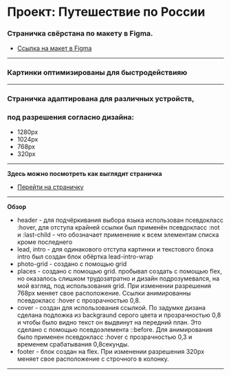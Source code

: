 # Проект: Путешествие по России
### Страничка свёрстана по макету в Figma.
* [Ссылка на макет в Figma](https://www.figma.com/file/5S2WSbEFL6awjVWJ0NWL8Q/Sprint-3_-Russia-_-desktop-mobile?node-id=28503%3A0)
***
### Картинки оптимизированы для быстродействияю
***
### Страничка адаптирована для различных устройств,
### под разрешения согласно дизайна:
* 1280px
* 1024px
* 768px
* 320px
***
**Здесь можно посмотреть как выглядит страничка**
* [Перейти на страничку](https://ninam2013.github.io/russian-travel/)
***
**Обзор**
* header - для подчёркивания выбора языка использован псевдокласс :hover, для отступа крайней ссылки был применён псевдокласс :not и :last-child - что обозначает применение к всем элементам списка кроме последнего
* lead, intro - для одинакового отступа картинки и текстового блока intro был создан блок обёртка lead-intro-wrap
* photo-grid - создано с помощью grid
* places - создано с помощью grid. пробывал создать с помощью flex, но оказалось слишком трудозатратно и дизайн подрозумевался, на мой взгляд, под использования grid.
При изменении разрешения 768px меняет свое расположение. Ссылки анимированны псевдокласс :hover c прозрачностью 0,8.
* cover - создан для использования ссылкой. По задумке дизана сделана подложка из backgraund серого цвета и прозрачностью 0,8 и чтобы было видно текст он выдвинут на передний план. Это сделано с помощью псевдоэлемента ::before. Для анимирования было применен псевдокласс :hover c прозрачностью 0,3 и временем срабатывания 0,8секунды.
* footer - блок создан на flex. При изменении разрешения 320px меняет свое расположение с строчного в колонку.
---

